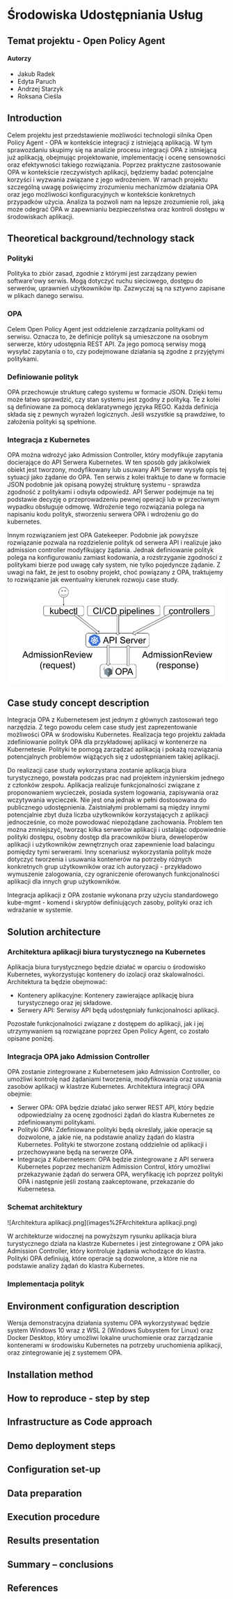 # Środowiska Udostępniania Usług
## Temat projektu - Open Policy Agent
#### Autorzy
- Jakub Radek
- Edyta Paruch
- Andrzej Starzyk
- Roksana Cieśla

## Introduction
Celem projektu jest przedstawienie możliwości technologii silnika Open Policy Agent - OPA w kontekście integracji z istniejącą aplikacją. W tym sprawozdaniu skupimy się na analizie procesu integracji OPA z istniejącą już aplikacją, obejmując projektowanie, implementację i ocenę sensowności oraz efektywności takiego rozwiązania. 
Poprzez praktyczne zastosowanie OPA w kontekście rzeczywistych aplikacji, będziemy badać potencjalne korzyści i wyzwania związane z jego wdrożeniem. W ramach projektu szczególną uwagę poświęcimy zrozumieniu mechanizmów działania OPA oraz jego możliwości konfiguracyjnych w kontekście konkretnych przypadków użycia. Analiza ta pozwoli nam na lepsze zrozumienie roli, jaką może odegrać OPA w zapewnianiu bezpieczeństwa oraz kontroli dostępu w środowiskach aplikacji.

## Theoretical background/technology stack
### Polityki
Polityka to zbiór zasad, zgodnie z którymi jest zarządzany pewien software'owy serwis. Mogą dotyczyć ruchu sieciowego, dostępu do serwerów, uprawnień użytkowników itp. Zazwyczaj są na sztywno zapisane w plikach danego serwisu.
### OPA
Celem Open Policy Agent jest oddzielenie zarządzania politykami od serwisu. Oznacza to, że definicje polityk są umieszczone na osobnym serwerze, który udostępnia REST API. Za jego pomocą serwisy mogą wysyłać zapytania o to, czy podejmowane działania są zgodne z przyjętymi politykami. 
### Definiowanie polityk
OPA przechowuje strukturę całego systemu w formacie JSON. Dzięki temu może łatwo sprawdzić, czy stan systemu jest zgodny z polityką. Te z kolei są definiowane za pomocą deklaratywnego języka REGO. Każda definicja składa się z pewnych wyrażeń logicznych. Jeśli wszystkie są prawdziwe, to założenia polityki są spełnione.
### Integracja z Kubernetes
OPA można wdrożyć jako Admission Controller, który modyfikuje zapytania docierające do API Serwera Kubernetes. W ten sposób gdy jakikolwiek obiekt jest tworzony, modyfikowany lub usuwany API Serwer wysyła opis tej sytuacji jako żądanie do OPA. Ten serwis z kolei traktuje to dane w formacie JSON podobnie jak opisaną powyżej strukturę systemu - sprawdza zgodność z politykami i odsyła odpowiedź. API Serwer podejmuje na tej podstawie decyzję o przeprowadzeniu pewnej operacji lub w przeciwnym wypadku obsługuje odmowę. Wdrożenie tego rozwiązania polega na napisaniu kodu polityk, stworzeniu serwera OPA i wdrożeniu go do kubernetes.

Innym rozwiązaniem jest OPA Gatekeeper. Podobnie jak powyższe rozwiązanie pozwala na rozdzielenie polityk od serwera API i realizuje jako admission controller modyfikujący żądania. Jednak definiowanie polityk polega na konfigurowaniu zamiast kodowania, a rozstrzyganie zgodności z politykami bierze pod uwagę cały system, nie tylko pojedyncze żądanie. Z uwagi na fakt, że jest to osobny projekt, choć powiązany z OPA, traktujemy to rozwiązanie jak ewentualny kierunek rozwoju case study.
![kubernetes-admission-flow.png](images%2Fkubernetes-admission-flow.png)

## Case study concept description
Integracja OPA z Kubernetesem jest jednym z głównych zastosowań tego narzędzia. Z tego powodu celem case study jest zaprezentowanie możliwości OPA w środowisku Kubernetes. Realizacja tego projektu zakłada zdefiniowanie polityk OPA dla przykładowej aplikacji w kontenerze na Kubernetesie. Polityki te pomogą zarządzać aplikacją i pokażą rozwiązania potencjalnych problemów wiążących się z udostępnianiem takiej aplikacji.

Do realizacji case study wykorzystana zostanie aplikacja biura turystycznego, powstała podczas prac nad projektem inżynierskim jednego z członków zespołu. Aplikacja realizuje funkcjonalności związane z proponowaniem wycieczek, posiada system logowania, zapisywania oraz wczytywania wycieczek. Nie jest ona jednak w pełni dostosowana do publicznego udostępnienia. Zaistniałymi problemami są między innymi potencjalnie zbyt duża liczba użytkowników korzystających z aplikacji jednocześnie, co może powodować niepożądane zachowania. Problem ten można zmniejszyć, tworząc kilka serwerów aplikacji i ustalając odpowiednie polityki dostępu, osobny dostęp dla pracowników biura, deweloperów aplikacji i użytkowników zewnętrznych oraz zapewnienie load balacingu pomiędzy tymi serwerami. Inny scenariusz wykorzystania polityk może dotyczyć tworzenia i usuwania kontenerów na potrzeby różnych konkretnych grup użytkowników oraz ich autoryzacji - przykładowo wymuszenie zalogowania, czy ograniczenie oferowanych funkcjonalności aplikacji dla innych grup użytkowników.

Integracja aplikacji z OPA zostanie wykonana przy użyciu standardowego kube-mgmt - komend i skryptów definiujących zasoby, polityki oraz ich wdrażanie w systemie. 

## Solution architecture
### Architektura aplikacji biura turystycznego na Kubernetes
Aplikacja biura turystycznego będzie działać w oparciu o środowisko Kubernetes, wykorzystując kontenery do izolacji oraz skalowalności. Architektura ta będzie obejmować:
- Kontenery aplikacyjne: Kontenery zawierające aplikację biura turystycznego oraz jej składowe.
- Serwery API: Serwisy API będą udostępniały funkcjonalności aplikacji.

Pozostałe funkcjonalności związane z dostępem do aplikacji, jak i jej utrzymywaniem są rozwiązane poprzez Open Policy Agent, co zostało opisane poniżej.

### Integracja OPA jako Admission Controller
OPA zostanie zintegrowane z Kubernetesem jako Admission Controller, co umożliwi kontrolę nad żądaniami tworzenia, modyfikowania oraz usuwania zasobów aplikacji w klastrze Kubernetes. Architektura integracji OPA obejmie:
- Serwer OPA: OPA będzie działać jako serwer REST API, który będzie odpowiedzialny za ocenę zgodności żądań do klastra Kubernetes ze zdefiniowanymi politykami.
- Polityki OPA: Zdefiniowane polityki będą określały, jakie operacje są dozwolone, a jakie nie, na podstawie analizy żądań do klastra Kubernetes. Polityki te stworzone zostaną oddzielnie od aplikacji i przechowywane będą na serwerze OPA.
- Integracja z Kubernetesem: OPA będzie zintegrowane z API serwera Kubernetes poprzez mechanizm Admission Control, który umożliwi przekazywanie żądań do serwera OPA, weryfikację ich poprzez polityki OPA i następnie jeśli zostaną zaakceptowane, przekazanie do Kubernetesa.

### Schemat architektury
![Architektura aplikacji.png](images%2FArchitektura aplikacji.png)

W architekturze widocznej na powyższym rysunku aplikacja biura turystycznego działa na klastrze Kubernetes i jest zintegrowane z OPA jako Admission Controller, który kontroluje żądania wchodzące do klastra. Polityki OPA definiują, które operacje są dozwolone, a które nie na podstawie analizy żądań do klastra Kubernetes.

### Implementacja polityk


## Environment configuration description
Wersja demonstracyjna działania systemu OPA wykorzystywać będzie system Windows 10 wraz z WSL 2 (Windows Subsystem for Linux) oraz Docker Desktop, który umożliwi lokalne uruchomienie oraz zarządzanie kontenerami w środowisku Kubernetes na potrzeby uruchomienia aplikacji, oraz zintegrowanie jej z systemem OPA.

## Installation method

## How to reproduce - step by step

## Infrastructure as Code approach

## Demo deployment steps

## Configuration set-up

## Data preparation

## Execution procedure

## Results presentation

## Summary – conclusions

## References
